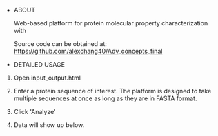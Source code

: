 * ABOUT

  Web-based platform for protein molecular property characterization with

  Source code can be obtained at:
  https://github.com/alexchang40/Adv_concepts_final

* DETAILED USAGE

1. Open input_output.html
2. Enter a protein sequence of interest. The platform is designed to take multiple sequences at once as long as they are in FASTA format.

3. Click 'Analyze'

4. Data will show up below. 
